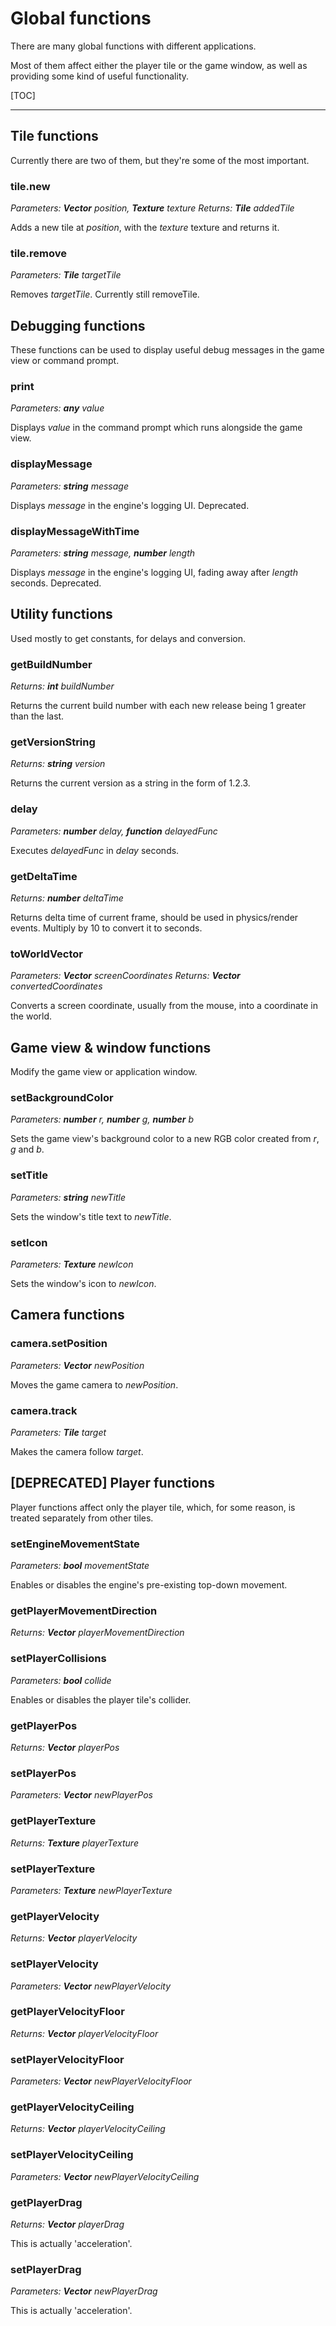 # Global functions

There are many global functions with different applications.

Most of them affect either the player tile or the game window, as well as providing some kind of useful functionality.

[TOC]

- - -

## Tile functions

Currently there are two of them, but they're some of the most important.

### tile.new

*Parameters: **Vector** position, **Texture** texture*
*Returns: **Tile** addedTile*

Adds a new tile at *position*, with the *texture* texture and returns it.

### tile.remove

*Parameters: **Tile** targetTile*

Removes *targetTile*.
Currently still removeTile.

## Debugging functions

These functions can be used to display useful debug messages in the game view or command prompt.

### print

*Parameters: **any** value*

Displays *value* in the command prompt which runs alongside the game view.

### displayMessage

*Parameters: **string** message*

Displays *message* in the engine's logging UI.
Deprecated.

### displayMessageWithTime

*Parameters: **string** message, **number** length*

Displays *message* in the engine's logging UI, fading away after *length* seconds.
Deprecated.

## Utility functions

Used mostly to get constants, for delays and conversion.

### getBuildNumber

*Returns: **int** buildNumber*

Returns the current build number with each new release being 1 greater than the last.

### getVersionString

*Returns: **string** version*

Returns the current version as a string in the form of 1.2.3.

### delay

*Parameters: **number** delay, **function** delayedFunc*

Executes *delayedFunc* in *delay* seconds.

### getDeltaTime

*Returns: **number** deltaTime*

Returns delta time of current frame, should be used in physics/render events.
Multiply by 10 to convert it to seconds.

### toWorldVector

*Parameters: **Vector** screenCoordinates*
*Returns: **Vector** convertedCoordinates*

Converts a screen coordinate, usually from the mouse, into a coordinate in the world.

## Game view & window functions

Modify the game view or application window.

### setBackgroundColor

*Parameters: **number** r, **number** g, **number** b*

Sets the game view's background color to a new RGB color created from *r*, *g* and *b*.

### setTitle

*Parameters: **string** newTitle*

Sets the window's title text to *newTitle*.

### setIcon

*Parameters: **Texture** newIcon*

Sets the window's icon to *newIcon*.

## Camera functions

### camera.setPosition

*Parameters: **Vector** newPosition*

Moves the game camera to *newPosition*.

### camera.track

*Parameters: **Tile** target*

Makes the camera follow *target*.

## [DEPRECATED] Player functions

Player functions affect only the player tile, which, for some reason, is treated separately from other tiles.

### setEngineMovementState

*Parameters: **bool** movementState*

Enables or disables the engine's pre-existing top-down movement.

### getPlayerMovementDirection

*Returns: **Vector** playerMovementDirection*

### setPlayerCollisions

*Parameters: **bool** collide*

Enables or disables the player tile's collider.

### getPlayerPos

*Returns: **Vector** playerPos*

### setPlayerPos

*Parameters: **Vector** newPlayerPos*

### getPlayerTexture

*Returns: **Texture** playerTexture*

### setPlayerTexture

*Parameters: **Texture** newPlayerTexture*

### getPlayerVelocity

*Returns: **Vector** playerVelocity*

### setPlayerVelocity

*Parameters: **Vector** newPlayerVelocity*

### getPlayerVelocityFloor

*Returns: **Vector** playerVelocityFloor*

### setPlayerVelocityFloor

*Parameters: **Vector** newPlayerVelocityFloor*

### getPlayerVelocityCeiling

*Returns: **Vector** playerVelocityCeiling*

### setPlayerVelocityCeiling

*Parameters: **Vector** newPlayerVelocityCeiling*

### getPlayerDrag

*Returns: **Vector** playerDrag*

This is actually 'acceleration'.

### setPlayerDrag

*Parameters: **Vector** newPlayerDrag*

This is actually 'acceleration'.